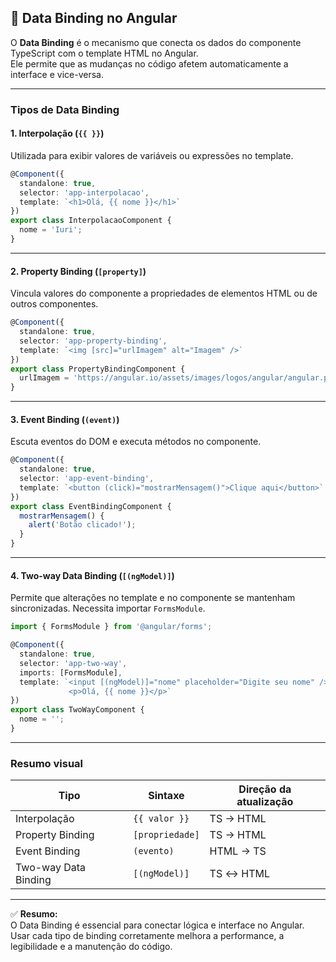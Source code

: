 ## 📌 Data Binding no Angular

O **Data Binding** é o mecanismo que conecta os dados do componente TypeScript com o template HTML no Angular.  
Ele permite que as mudanças no código afetem automaticamente a interface e vice-versa.

---

### Tipos de Data Binding

#### 1. Interpolação (`{{ }}`)
Utilizada para exibir valores de variáveis ou expressões no template.
```ts
@Component({
  standalone: true,
  selector: 'app-interpolacao',
  template: `<h1>Olá, {{ nome }}</h1>`
})
export class InterpolacaoComponent {
  nome = 'Iuri';
}
```

---

#### 2. Property Binding (`[property]`)
Vincula valores do componente a propriedades de elementos HTML ou de outros componentes.
```ts
@Component({
  standalone: true,
  selector: 'app-property-binding',
  template: `<img [src]="urlImagem" alt="Imagem" />`
})
export class PropertyBindingComponent {
  urlImagem = 'https://angular.io/assets/images/logos/angular/angular.png';
}
```

---

#### 3. Event Binding (`(event)`)
Escuta eventos do DOM e executa métodos no componente.
```ts
@Component({
  standalone: true,
  selector: 'app-event-binding',
  template: `<button (click)="mostrarMensagem()">Clique aqui</button>`
})
export class EventBindingComponent {
  mostrarMensagem() {
    alert('Botão clicado!');
  }
}
```

---

#### 4. Two-way Data Binding (`[(ngModel)]`)
Permite que alterações no template e no componente se mantenham sincronizadas.
Necessita importar `FormsModule`.
```ts
import { FormsModule } from '@angular/forms';

@Component({
  standalone: true,
  selector: 'app-two-way',
  imports: [FormsModule],
  template: `<input [(ngModel)]="nome" placeholder="Digite seu nome" />
             <p>Olá, {{ nome }}</p>`
})
export class TwoWayComponent {
  nome = '';
}
```

---

### Resumo visual
| Tipo                | Sintaxe              | Direção da atualização |
|---------------------|----------------------|------------------------|
| Interpolação        | `{{ valor }}`        | TS → HTML              |
| Property Binding    | `[propriedade]`      | TS → HTML              |
| Event Binding       | `(evento)`           | HTML → TS              |
| Two-way Data Binding| `[(ngModel)]`        | TS ↔ HTML              |

---

✅ **Resumo:**  
O Data Binding é essencial para conectar lógica e interface no Angular. Usar cada tipo de binding corretamente melhora a performance, a legibilidade e a manutenção do código.
